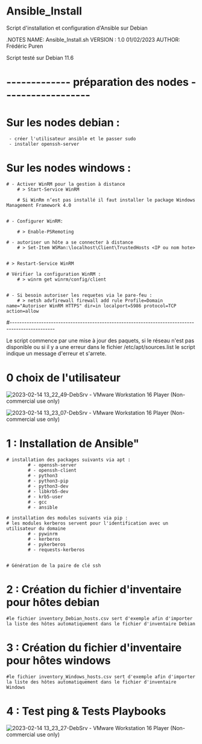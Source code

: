 # Ansible_Install
Script d'installation et configuration d'Ansible sur Debian


.NOTES
NAME:	Ansible_Install.sh
VERSION : 1.0  01/02/2023
AUTHOR:	Frédéric Puren

Script testé sur Debian 11.6

# ------------- préparation des nodes ------------------

# Sur les nodes debian :
	 - créer l'utilisateur ansible et le passer sudo
	 - installer openssh-server



# Sur les nodes windows :
	# - Activer WinRM pour la gestion à distance 
		# > Start-Service WinRM

 		# Si WinRm n’est pas installé il faut installer le package Windows Management Framework 4.0 


	# - Configurer WinRM: 

		# > Enable-PSRemoting 

	# - autoriser un hôte a se connecter à distance
		# > Set-Item WSMan:\localhost\Client\TrustedHosts <IP ou nom hote>
 

	# > Restart-Service WinRM 

 	# Vérifier la configuration WinRM : 
		# > winrm get winrm/config/client 

 
	# - Si besoin autoriser les requetes via le pare-feu : 
		# > netsh advfirewall firewall add rule Profile=Domain name="Autoriser WinRM HTTPS" dir=in localport=5986 protocol=TCP action=allow 

#------------------------------------------------------------------------------------------------

Le script commence par une mise à jour des paquets, si le réseau n'est pas disponible ou si il y a une erreur dans le fichier
/etc/apt/sources.list le script indique un message d'erreur et s'arrete.


# 0 choix de l'utilisateur


![2023-02-14 13_22_49-DebSrv - VMware Workstation 16 Player (Non-commercial use only)](https://user-images.githubusercontent.com/105367565/218738082-7e4ab004-bd49-4274-a053-961bba144473.png)


![2023-02-14 13_23_07-DebSrv - VMware Workstation 16 Player (Non-commercial use only)](https://user-images.githubusercontent.com/105367565/218738127-81f2ca22-a3ce-461e-8854-ee043f218d68.png)



# 1 : Installation de Ansible"


	# installation des packages suivants via apt :
			# - openssh-server 
			# - openssh-client
			# - python3
			# - python3-pip
			# - python3-dev
			# - libkrb5-dev
			# - krb5-user
			# - gcc
			# - ansible

	# installation des modules suivants via pip :
	# les modules kerberos servent pour l'identification avec un utilisateur du domaine
			# - pywinrm
			# - kerberos
			# - pykerberos
			# - requests-kerberos


	# Génération de la paire de clé ssh



# 2 : Création du fichier d'inventaire pour hôtes debian

	#le fichier inventory_Debian_hosts.csv sert d'exemple afin d'importer la liste des hôtes automatiquement dans le fichier d'inventaire Debian


# 3 : Création du fichier d'inventaire pour hôtes windows

	#le fichier inventory_Windows_hosts.csv sert d'exemple afin d'importer la liste des hôtes automatiquement dans le fichier d'inventaire Windows

# 4 : Test ping & Tests Playbooks


![2023-02-14 13_23_27-DebSrv - VMware Workstation 16 Player (Non-commercial use only)](https://user-images.githubusercontent.com/105367565/218739182-08a4164d-7338-44f6-8c29-e93539a7a376.png)

